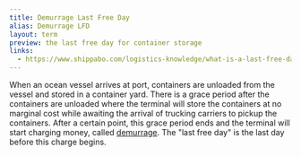 ```yaml
---
title: Demurrage Last Free Day
alias: Demurrage LFD
layout: term
preview: the last free day for container storage
links:
  - https://www.shippabo.com/logistics-knowledge/what-is-a-last-free-day
---
```


When an ocean vessel arrives at port, containers are unloaded from the vessel and stored in a container yard. There is a grace period after the containers are unloaded where the terminal will store the containers at no marginal cost while awaiting the arrival of trucking carriers to pickup the containers. After a certain point, this grace period ends and the terminal will start charging money, called [demurrage](/terms/demurrage). The "last free day" is the last day before this charge begins.